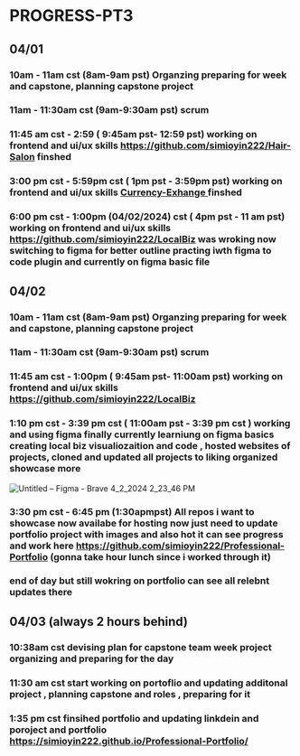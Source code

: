 # PROGRESS-PT3

## 04/01 
### 10am - 11am cst (8am-9am pst) Organzing preparing for week and capstone, planning capstone project
### 11am - 11:30am cst (9am-9:30am pst) scrum
### 11:45 am cst - 2:59 ( 9:45am pst- 12:59 pst) working on frontend and ui/ux skills https://github.com/simioyin222/Hair-Salon finshed
### 3:00 pm cst - 5:59pm cst ( 1pm pst - 3:59pm pst) working on frontend and ui/ux skills  [Currency-Exhange ](https://github.com/simioyin222/Currency-Exhange) finshed
### 6:00 pm cst - 1:00pm (04/02/2024) cst ( 4pm pst - 11 am pst) working on frontend and ui/ux skills  https://github.com/simioyin222/LocalBiz was wroking now switching to figma for better outline practing iwth figma to code plugin and currently on figma basic file 

## 04/02 
### 10am - 11am cst (8am-9am pst) Organzing preparing for week and capstone, planning capstone project
### 11am - 11:30am cst (9am-9:30am pst) scrum
### 11:45 am cst - 1:00pm ( 9:45am pst- 11:00am pst) working on frontend and ui/ux skills  https://github.com/simioyin222/LocalBiz
### 1:10 pm cst - 3:39 pm  cst ( 11:00am pst - 3:39 pm cst ) working and using figma finally currently learniung on figma basics creating local biz visualiozaition and code , hosted websites of projects, cloned and updated all projects to liking organized showcase more
![Untitled – Figma - Brave 4_2_2024 2_23_46 PM](https://github.com/simioyin222/PROGRESS-PT3/assets/141048058/6cb48bf8-f6a2-452e-9a59-b6f579b9cc6c)
###  3:30 pm cst - 6:45 pm (1:30apmpst) All repos i want to showcase now availabe for hosting now just need to update portfolio project with images and also hot it can see progress and work here https://github.com/simioyin222/Professional-Portfolio (gonna take hour lunch since i worked through it) 
### end of day but still wokring on portfolio can see all relebnt updates there 


## 04/03 (always 2 hours behind)
### 10:38am cst devising plan for capstone team week project organizing and preparing for the day
### 11:30 am cst start working on portoflio and updating additonal project , planning capstone and roles , preparing for it 
### 1:35 pm cst finsihed portfolio and updating linkdein and poroject and portfolio https://simioyin222.github.io/Professional-Portfolio/
